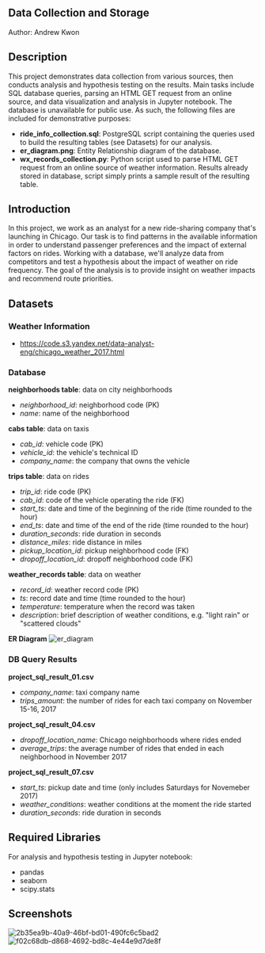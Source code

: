 ## Data Collection and Storage
Author: Andrew Kwon

## Description
This project demonstrates data collection from various sources, then conducts analysis and hypothesis testing on the results. Main tasks include SQL database queries, parsing an HTML GET request from an online source, and data visualization and analysis in Jupyter notebook. The database is unavailable for public use. As such, the following files are included for demonstrative purposes:

- **ride_info_collection.sql**: PostgreSQL script containing the queries used to build the resulting tables (see Datasets) for our analysis.
- **er_diagram.png**: Entity Relationship diagram of the database.  
- **wx_records_collection.py**: Python script used to parse HTML GET request from an online source of weather information. Results already stored in database, script simply prints a sample result of the resulting table.

## Introduction
In this project, we work as an analyst for a new ride-sharing company that's launching in Chicago. Our task is to find patterns in the available information in order to understand passenger preferences and the impact of external factors on rides. Working with a database, we'll analyze data from competitors and test a hypothesis about the impact of weather on ride frequency. The goal of the analysis is to provide insight on weather impacts and recommend route priorities.

## Datasets
### Weather Information
- https://code.s3.yandex.net/data-analyst-eng/chicago_weather_2017.html

### Database
**neighborhoods table**: data on city neighborhoods
- *neighborhood_id*: neighborhood code (PK)
- *name*: name of the neighborhood

**cabs table**: data on taxis
- *cab_id*: vehicle code (PK)
- *vehicle_id*: the vehicle's technical ID
- *company_name*: the company that owns the vehicle

**trips table**: data on rides
- *trip_id*: ride code (PK)
- *cab_id*: code of the vehicle operating the ride (FK)
- *start_ts*: date and time of the beginning of the ride (time rounded to the hour)
- *end_ts*: date and time of the end of the ride (time rounded to the hour)
- *duration_seconds*: ride duration in seconds
- *distance_miles*: ride distance in miles
- *pickup_location_id*: pickup neighborhood code (FK)
- *dropoff_location_id*: dropoff neighborhood code (FK)

**weather_records table**: data on weather
- *record_id*: weather record code (PK)
- *ts*: record date and time (time rounded to the hour)
- *temperature*: temperature when the record was taken
- *description*: brief description of weather conditions, e.g. "light rain" or "scattered clouds"

**ER Diagram**
![er_diagram](https://github.com/adkwn1/data_collection_and_storage/assets/119823114/9744b268-40fe-47ca-9369-8d457b050804)

### DB Query Results
**project_sql_result_01.csv**  
- *company_name*: taxi company name  
- *trips_amount*: the number of rides for each taxi company on November 15-16, 2017

**project_sql_result_04.csv**  
- *dropoff_location_name*: Chicago neighborhoods where rides ended  
- *average_trips*: the average number of rides that ended in each neighborhood in November 2017  

**project_sql_result_07.csv**  
- *start_ts*: pickup date and time (only includes Saturdays for Novemeber 2017)
- *weather_conditions*: weather conditions at the moment the ride started  
- *duration_seconds*: ride duration in seconds

## Required Libraries
For analysis and hypothesis testing in Jupyter notebook:
- pandas
- seaborn
- scipy.stats

## Screenshots
![2b35ea9b-40a9-46bf-bd01-490fc6c5bad2](https://github.com/adkwn1/data_collection_and_storage/assets/119823114/2ccc9591-afb3-4c56-aef6-829bd806ca22)
![f02c68db-d868-4692-bd8c-4e44e9d7de8f](https://github.com/adkwn1/data_collection_and_storage/assets/119823114/b8b148c7-296d-44fb-beaa-bd42e64000a0)


